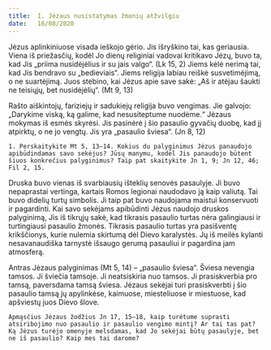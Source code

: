 ```yaml
---
title:  I. Jėzaus nusistatymas žmonių atžvilgiu
date:   16/08/2020
---
```


Jėzus aplinkiniuose visada ieškojo gėrio. Jis išryškino tai, kas geriausia. Viena iš priežasčių, kodėl Jo dienų religiniai vadovai kritikavo Jėzų, buvo ta, kad Jis „priima nusidėjėlius ir su jais valgo“. (Lk 15, 2) Jiems kėlė nerimą tai, kad Jis bendravo su „bedieviais“. Jiems religija labiau reiškė susvetimėjimą, o ne suartėjimą. Juos stebino, kai Jėzus apie save sakė: „Aš ir atėjau šaukti ne teisiųjų, bet nusidėjėlių“. (Mt 9, 13)

Rašto aiškintojų, fariziejų ir sadukiejų religija buvo vengimas. Jie galvojo: „Darykime viską, ką galime, kad nesusiteptume nuodėme.“ Jėzaus mokymas iš esmės skyrėsi. Jis pasinėrė į šio pasaulio gyvačių duobę, kad jį atpirktų, o ne jo vengtų. Jis yra „pasaulio šviesa“. (Jn 8, 12)

`1. Perskaitykite Mt 5, 13–14. Kokius du palyginimus Jėzus panaudojo apibūdindamas savo sekėjus? Jūsų manymu, kodėl Jis panaudojo būtent šiuos konkrečius palyginimus? Taip pat skaitykite Jn 1, 9; Jn 12, 46; Fil 2, 15.`
														
Druska buvo vienas iš svarbiausių išteklių senovės pasaulyje. Ji buvo nepaprastai vertinga, kartais Romos legionai naudodavo ją kaip valiutą. Tai buvo didelių turtų simbolis. Ji taip pat buvo naudojama maistui konservuoti ir pagardinti. Kai savo sekėjams apibūdinti Jėzus naudojo druskos palyginimą, Jis iš tikrųjų sakė, kad tikrasis pasaulio turtas nėra galingiausi ir turtingiausi pasaulio žmonės. Tikrasis pasaulio turtas yra pasišventę krikščionys, kurie nulemia skirtumą dėl Dievo karalystės. Jų iš meilės kylanti nesavanaudiška tarnystė išsaugo gerumą pasauliui ir pagardina jam atmosferą.

Antras Jėzaus palyginimas (Mt 5, 14) – „pasaulio šviesa“. Šviesa nevengia tamsos. Ji šviečia tamsoje. Ji neatsiskiria nuo tamsos. Ji prasiskverbia pro tamsą, paversdama tamsą šviesa. Jėzaus sekėjai turi prasiskverbti į šio pasaulio tamsą jų apylinkėse, kaimuose, miesteliuose ir miestuose, kad apšviestų juos Dievo šlove.

`Apmąsčius Jėzaus žodžius Jn 17, 15–18, kaip turėtume suprasti atsiribojimo nuo pasaulio ir pasaulio vengimo mintį? Ar tai tas pat? Ką Jėzus turėjo omenyje melsdamas, kad Jo sekėjai būtų pasaulyje, bet ne iš pasaulio? Kaip mes tai darome?`
